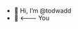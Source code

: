 - 👋 Hi, I’m @todwadd
- 👀 <--- You

<!---
todwadd/todwadd is a ✨ special ✨ repository because its `README.md` (this file) appears on your GitHub profile.
You can click the Preview link to take a look at your changes.
--->
